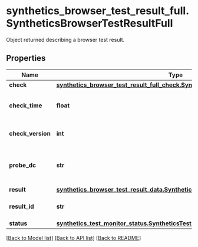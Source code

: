 # synthetics_browser_test_result_full.SyntheticsBrowserTestResultFull

Object returned describing a browser test result.
## Properties
Name | Type | Description | Notes
------------ | ------------- | ------------- | -------------
**check** | [**synthetics_browser_test_result_full_check.SyntheticsBrowserTestResultFullCheck**](SyntheticsBrowserTestResultFullCheck.md) |  | [optional] 
**check_time** | **float** | When the browser test was conducted. | [optional] 
**check_version** | **int** | Version of the browser test used. | [optional] 
**probe_dc** | **str** | Location from which the browser test was performed. | [optional] 
**result** | [**synthetics_browser_test_result_data.SyntheticsBrowserTestResultData**](SyntheticsBrowserTestResultData.md) |  | [optional] 
**result_id** | **str** | ID of the browser test result. | [optional] 
**status** | [**synthetics_test_monitor_status.SyntheticsTestMonitorStatus**](SyntheticsTestMonitorStatus.md) |  | [optional] 

[[Back to Model list]](../README.md#documentation-for-models) [[Back to API list]](../README.md#documentation-for-api-endpoints) [[Back to README]](../README.md)


